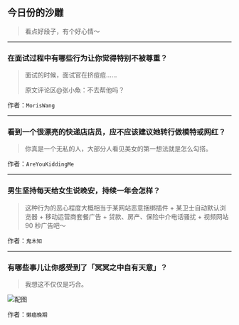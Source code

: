 ## 今日份的沙雕

> 看点好段子，有个好心情～


 
---

### 在面试过程中有哪些行为让你觉得特别不被尊重？

> 面试的时候，面试官在挤痘痘……
> 
> 原文评论区@张小魚：不去帮他吗？


作者：`MorisWang`

---

### 看到一个很漂亮的快递店店员，应不应该建议她转行做模特或网红？

> 你真是一个无私的人，大部分人看见美女的第一想法就是怎么勾搭。


作者：`AreYouKiddingMe`

---

### 男生坚持每天给女生说晚安，持续一年会怎样？

> 这种行为的恶心程度大概相当于某网站恶意捆绑插件 + 某卫士自动默认浏览器 + 移动运营商套餐广告 + 贷款、房产、保险中介电话骚扰 + 视频网站 90 秒广告吧～


作者：`鬼木知`

---

### 有哪些事儿让你感受到了「冥冥之中自有天意」？

> 我想这不仅仅是巧合。



![配图](http://pic2.zhimg.com/70/d16289caf8dfaf5bf02987c9fbc2169d_b.jpg)


作者：`懒癌晚期`